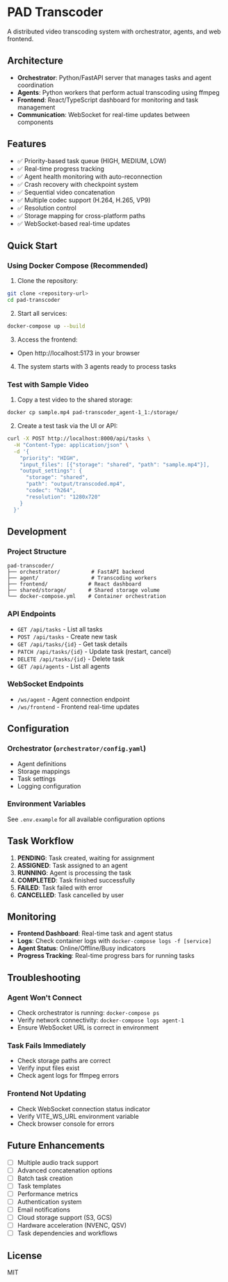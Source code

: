 # PAD Transcoder

A distributed video transcoding system with orchestrator, agents, and web frontend.

## Architecture

- **Orchestrator**: Python/FastAPI server that manages tasks and agent coordination
- **Agents**: Python workers that perform actual transcoding using ffmpeg
- **Frontend**: React/TypeScript dashboard for monitoring and task management
- **Communication**: WebSocket for real-time updates between components

## Features

- ✅ Priority-based task queue (HIGH, MEDIUM, LOW)
- ✅ Real-time progress tracking
- ✅ Agent health monitoring with auto-reconnection
- ✅ Crash recovery with checkpoint system
- ✅ Sequential video concatenation
- ✅ Multiple codec support (H.264, H.265, VP9)
- ✅ Resolution control
- ✅ Storage mapping for cross-platform paths
- ✅ WebSocket-based real-time updates

## Quick Start

### Using Docker Compose (Recommended)

1. Clone the repository:
```bash
git clone <repository-url>
cd pad-transcoder
```

2. Start all services:
```bash
docker-compose up --build
```

3. Access the frontend:
- Open http://localhost:5173 in your browser

4. The system starts with 3 agents ready to process tasks

### Test with Sample Video

1. Copy a test video to the shared storage:
```bash
docker cp sample.mp4 pad-transcoder_agent-1_1:/storage/
```

2. Create a test task via the UI or API:
```bash
curl -X POST http://localhost:8000/api/tasks \
  -H "Content-Type: application/json" \
  -d '{
    "priority": "HIGH",
    "input_files": [{"storage": "shared", "path": "sample.mp4"}],
    "output_settings": {
      "storage": "shared",
      "path": "output/transcoded.mp4",
      "codec": "h264",
      "resolution": "1280x720"
    }
  }'
```

## Development

### Project Structure
```
pad-transcoder/
├── orchestrator/          # FastAPI backend
├── agent/                 # Transcoding workers
├── frontend/             # React dashboard
├── shared/storage/       # Shared storage volume
└── docker-compose.yml    # Container orchestration
```

### API Endpoints

- `GET /api/tasks` - List all tasks
- `POST /api/tasks` - Create new task
- `GET /api/tasks/{id}` - Get task details
- `PATCH /api/tasks/{id}` - Update task (restart, cancel)
- `DELETE /api/tasks/{id}` - Delete task
- `GET /api/agents` - List all agents

### WebSocket Endpoints

- `/ws/agent` - Agent connection endpoint
- `/ws/frontend` - Frontend real-time updates

## Configuration

### Orchestrator (`orchestrator/config.yaml`)
- Agent definitions
- Storage mappings
- Task settings
- Logging configuration

### Environment Variables
See `.env.example` for all available configuration options

## Task Workflow

1. **PENDING**: Task created, waiting for assignment
2. **ASSIGNED**: Task assigned to an agent
3. **RUNNING**: Agent is processing the task
4. **COMPLETED**: Task finished successfully
5. **FAILED**: Task failed with error
6. **CANCELLED**: Task cancelled by user

## Monitoring

- **Frontend Dashboard**: Real-time task and agent status
- **Logs**: Check container logs with `docker-compose logs -f [service]`
- **Agent Status**: Online/Offline/Busy indicators
- **Progress Tracking**: Real-time progress bars for running tasks

## Troubleshooting

### Agent Won't Connect
- Check orchestrator is running: `docker-compose ps`
- Verify network connectivity: `docker-compose logs agent-1`
- Ensure WebSocket URL is correct in environment

### Task Fails Immediately
- Check storage paths are correct
- Verify input files exist
- Check agent logs for ffmpeg errors

### Frontend Not Updating
- Check WebSocket connection status indicator
- Verify VITE_WS_URL environment variable
- Check browser console for errors

## Future Enhancements

- [ ] Multiple audio track support
- [ ] Advanced concatenation options
- [ ] Batch task creation
- [ ] Task templates
- [ ] Performance metrics
- [ ] Authentication system
- [ ] Email notifications
- [ ] Cloud storage support (S3, GCS)
- [ ] Hardware acceleration (NVENC, QSV)
- [ ] Task dependencies and workflows

## License

MIT